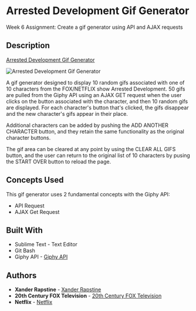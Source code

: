 # Arrested Development Gif Generator

Week 6 Assignment: Create a gif generator using API and AJAX requests

## Description

[Arrested Development Gif Generator](https://xandromus.github.io/giftastic/)

![Arrested Development Gif Generator](https://xandromus.github.io/responsive-portfolio/assets/images/arrested.png)

A gif generator designed to display 10 random gifs associated with one of 10 characters from the FOX/NETFLIX show Arrested Development. 50 gifs are pulled from the Giphy API using an AJAX GET request when the user clicks on the button associated with the character, and then 10 random gifs are displayed. For each character's button that's clicked, the gifs disappear and the new character's gifs appear in their place.

Additional characters can be added by pushing the ADD ANOTHER CHARACTER button, and they retain the same functionality as the original character buttons.

The gif area can be cleared at any point by using the CLEAR ALL GIFS button, and the user can return to the original list of 10 characters by pusing the START OVER button to reload the page.

## Concepts Used

This gif generator uses 2 fundamental concepts with the Giphy API:

- API Request
- AJAX Get Request

## Built With

- Sublime Text - Text Editor
- Git Bash
- Giphy API - [Giphy API](https://developers.giphy.com/)

## Authors

- **Xander Rapstine** - [Xander Rapstine](https://github.com/Xandromus)
- **20th Century FOX Television** - [20th Century FOX Television](https://www.foxstudios.com/)
- **Netflix** - [Netflix](https://www.netflix.com/)